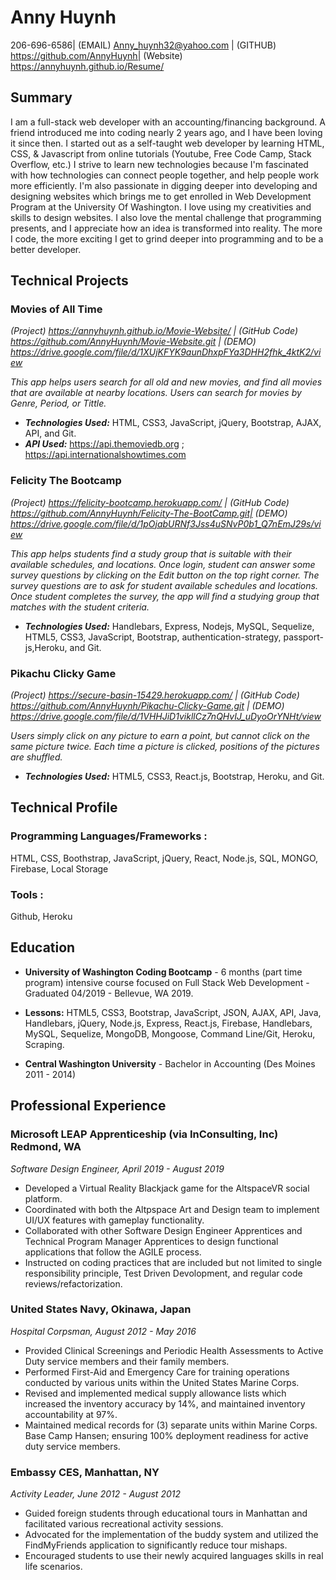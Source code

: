 Anny Huynh
===============

206-696-6586| (EMAIL) Anny_huynh32@yahoo.com | (GITHUB) https://github.com/AnnyHuynh| (Website) https://annyhuynh.github.io/Resume/


Summary
------------------------
I am a full-stack web developer with an accounting/financing background. A friend introduced me into coding nearly 2 years ago, and I have been loving it since then. I started out as a self-taught web developer by learning HTML, CSS, & Javascript from online tutorials (Youtube, Free Code Camp, Stack Overflow, etc.) I strive to learn new technologies because I'm fascinated with how technologies can connect people together, and help people work more efficiently. I'm also passionate in digging deeper into developing and designing websites which brings me to get enrolled in Web Development Program at the University Of Washington. I love using my creativities and skills to design websites. I also love the mental challenge that programming presents, and I appreciate how an idea is transformed into reality. The more I code, the more exciting I get to grind deeper into programming and to be a better developer. 

Technical Projects
-------------------------


 ### Movies of All Time 
 
_(Project) https://annyhuynh.github.io/Movie-Website/ | (GitHub Code) https://github.com/AnnyHuynh/Movie-Website.git | (DEMO) https://drive.google.com/file/d/1XUjKFYK9aunDhxpFYa3DHH2fhk_4ktK2/view_

 _This app helps users search for all old and new movies, and find all movies that are available at nearby locations. Users can search for movies by Genre, Period, or Tittle._
+ _**Technologies Used:**_ HTML, CSS3, JavaScript, jQuery, Bootstrap, AJAX, API, and Git.
+ _**API Used:**_ https://api.themoviedb.org ; https://api.internationalshowtimes.com

 ### Felicity The Bootcamp 
 
_(Project) https://felicity-bootcamp.herokuapp.com/ | (GitHub Code) https://github.com/AnnyHuynh/Felicity-The-BootCamp.git| (DEMO) https://drive.google.com/file/d/1pOjabURNf3Jss4uSNvP0b1_Q7nEmJ29s/view_

 _This app helps students find a study group that is suitable with their available schedules, and locations. Once login, student can answer some survey questions by clicking on the Edit button on the top right corner. The survey questions are to ask for student available schedules and locations. Once student completes the survey, the app will find a studying group that matches with the student criteria._
+ _**Technologies Used:**_ Handlebars, Express, Nodejs, MySQL, Sequelize, HTML5, CSS3, JavaScript, Bootstrap, authentication-strategy, passport-js,Heroku, and Git.

### Pikachu Clicky Game 

_(Project) https://secure-basin-15429.herokuapp.com/ | (GitHub Code) https://github.com/AnnyHuynh/Pikachu-Clicky-Game.git | (DEMO) https://drive.google.com/file/d/1VHHJiD1vikllCz7nQHvIJ_uDyoOrYNHt/view_

 _Users simply click on any picture to earn a point, but cannot click on the same picture twice. Each time a picture is clicked, positions of the pictures are shuffled._
+ _**Technologies Used:**_ HTML5, CSS3, React.js, Bootstrap, Heroku, and Git.


Technical Profile
-----------------

### Programming Languages/Frameworks :

 HTML, CSS, Boothstrap, JavaScript, jQuery, React, Node.js, SQL,  MONGO, Firebase, Local Storage

 ### Tools :

 Github, Heroku 


 Education
----------------------------

* **University of Washington Coding Bootcamp** - 6 months (part time program) intensive course focused on Full Stack Web Development - Graduated 04/2019 - Bellevue, WA 2019.
+ **Lessons:** HTML5, CSS3, Bootstrap, JavaScript, JSON, AJAX, API, Java, Handlebars, jQuery, Node.js, Express, React.js, Firebase, Handlebars, MySQL, Sequelize, MongoDB, Mongoose, Command Line/Git, Heroku, Scraping. 

* **Central Washington University** - Bachelor in Accounting (Des Moines 2011 - 2014)  


Professional Experience
-----------------------


### Microsoft LEAP Apprenticeship (via InConsulting, Inc) Redmond, WA

_Software Design Engineer, April 2019 - August 2019_

* Developed a Virtual Reality Blackjack game for the AltspaceVR social platform.
* Coordinated with both the Altpspace Art and Design team to implement UI/UX features with gameplay functionality.
* Collaborated with other Software Design Engineer Apprentices and Technical Program Manager Apprentices to design functional       applications that follow the AGILE process.
* Instructed on coding practices that are included but not limited to single responsibility principle, Test Driven Devolopment, and regular code reviews/refactorization.


### United States Navy, Okinawa, Japan

_Hospital Corpsman, August 2012 - May 2016_

* Provided Clinical Screenings and Periodic Health Assessments to Active Duty service members and their family members.
* Performed First-Aid and Emergency Care for training operations conducted by various units within the United States Marine Corps.
* Revised and implemented medical supply allowance lists which increased the inventory accuracy by 14%, and maintained inventory accountability at 97%.
* Maintained medical records for (3) separate units within Marine Corps. Base Camp Hansen; ensuring 100% deployment readiness for active duty service members.

### Embassy CES, Manhattan, NY
_Activity Leader, June 2012 - August 2012_

* Guided foreign students through educational tours in Manhattan and facilitated various recreational activity sessions.
* Advocated for the implementation of the buddy system and utilized the FindMyFriends application to significantly reduce tour mishaps.
* Encouraged students to use their newly acquired languages skills in real life scenarios.